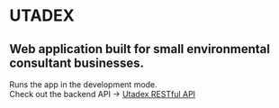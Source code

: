 # UTADEX 
## Web application built for small environmental consultant businesses.

Runs the app in the development mode.\
Check out the backend API -> [Utadex RESTful API](https://github.com/TechAlchemist/utadex-api)

